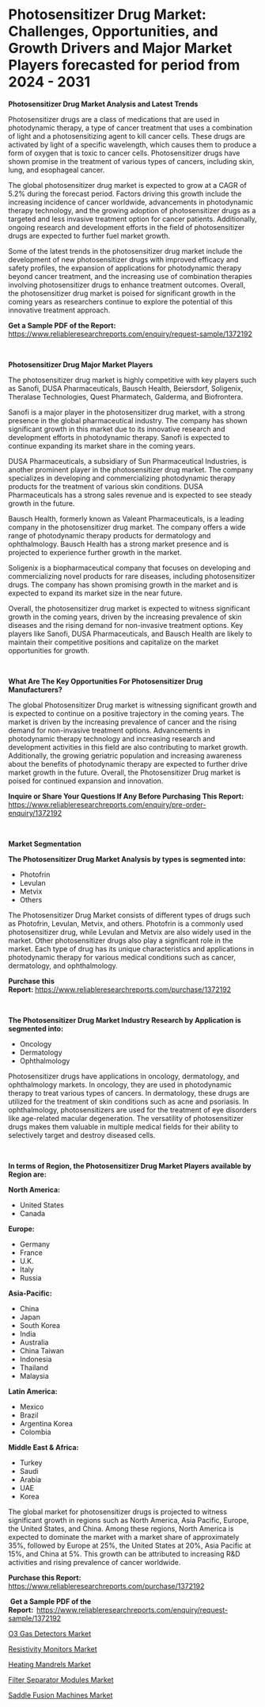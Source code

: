 <p><h1>Photosensitizer Drug Market: Challenges, Opportunities, and Growth Drivers and Major Market Players forecasted for period from 2024 - 2031</h1></p><p><strong>Photosensitizer Drug Market Analysis and Latest Trends</strong></p>
<p><p>Photosensitizer drugs are a class of medications that are used in photodynamic therapy, a type of cancer treatment that uses a combination of light and a photosensitizing agent to kill cancer cells. These drugs are activated by light of a specific wavelength, which causes them to produce a form of oxygen that is toxic to cancer cells. Photosensitizer drugs have shown promise in the treatment of various types of cancers, including skin, lung, and esophageal cancer.</p><p>The global photosensitizer drug market is expected to grow at a CAGR of 5.2% during the forecast period. Factors driving this growth include the increasing incidence of cancer worldwide, advancements in photodynamic therapy technology, and the growing adoption of photosensitizer drugs as a targeted and less invasive treatment option for cancer patients. Additionally, ongoing research and development efforts in the field of photosensitizer drugs are expected to further fuel market growth.</p><p>Some of the latest trends in the photosensitizer drug market include the development of new photosensitizer drugs with improved efficacy and safety profiles, the expansion of applications for photodynamic therapy beyond cancer treatment, and the increasing use of combination therapies involving photosensitizer drugs to enhance treatment outcomes. Overall, the photosensitizer drug market is poised for significant growth in the coming years as researchers continue to explore the potential of this innovative treatment approach.</p></p>
<p><strong>Get a Sample PDF of the Report:&nbsp;</strong> <a href="https://www.reliableresearchreports.com/enquiry/request-sample/1372192">https://www.reliableresearchreports.com/enquiry/request-sample/1372192</a></p>
<p>&nbsp;</p>
<p><strong>Photosensitizer Drug Major Market Players</strong></p>
<p><p>The photosensitizer drug market is highly competitive with key players such as Sanofi, DUSA Pharmaceuticals, Bausch Health, Beiersdorf, Soligenix, Theralase Technologies, Quest Pharmatech, Galderma, and Biofrontera. </p><p>Sanofi is a major player in the photosensitizer drug market, with a strong presence in the global pharmaceutical industry. The company has shown significant growth in this market due to its innovative research and development efforts in photodynamic therapy. Sanofi is expected to continue expanding its market share in the coming years.</p><p>DUSA Pharmaceuticals, a subsidiary of Sun Pharmaceutical Industries, is another prominent player in the photosensitizer drug market. The company specializes in developing and commercializing photodynamic therapy products for the treatment of various skin conditions. DUSA Pharmaceuticals has a strong sales revenue and is expected to see steady growth in the future.</p><p>Bausch Health, formerly known as Valeant Pharmaceuticals, is a leading company in the photosensitizer drug market. The company offers a wide range of photodynamic therapy products for dermatology and ophthalmology. Bausch Health has a strong market presence and is projected to experience further growth in the market.</p><p>Soligenix is a biopharmaceutical company that focuses on developing and commercializing novel products for rare diseases, including photosensitizer drugs. The company has shown promising growth in the market and is expected to expand its market size in the near future.</p><p>Overall, the photosensitizer drug market is expected to witness significant growth in the coming years, driven by the increasing prevalence of skin diseases and the rising demand for non-invasive treatment options. Key players like Sanofi, DUSA Pharmaceuticals, and Bausch Health are likely to maintain their competitive positions and capitalize on the market opportunities for growth.</p></p>
<p>&nbsp;</p>
<p><strong>What Are The Key Opportunities For Photosensitizer Drug Manufacturers?</strong></p>
<p><p>The global Photosensitizer Drug market is witnessing significant growth and is expected to continue on a positive trajectory in the coming years. The market is driven by the increasing prevalence of cancer and the rising demand for non-invasive treatment options. Advancements in photodynamic therapy technology and increasing research and development activities in this field are also contributing to market growth. Additionally, the growing geriatric population and increasing awareness about the benefits of photodynamic therapy are expected to further drive market growth in the future. Overall, the Photosensitizer Drug market is poised for continued expansion and innovation.</p></p>
<p><strong>Inquire or Share Your Questions If Any Before Purchasing This Report:</strong> <a href="https://www.reliableresearchreports.com/enquiry/pre-order-enquiry/1372192">https://www.reliableresearchreports.com/enquiry/pre-order-enquiry/1372192</a></p>
<p>&nbsp;</p>
<p><strong>Market Segmentation</strong></p>
<p><strong>The Photosensitizer Drug Market Analysis by types is segmented into:</strong></p>
<p><ul><li>Photofrin</li><li>Levulan</li><li>Metvix</li><li>Others</li></ul></p>
<p><p>The Photosensitizer Drug Market consists of different types of drugs such as Photofrin, Levulan, Metvix, and others. Photofrin is a commonly used photosensitizer drug, while Levulan and Metvix are also widely used in the market. Other photosensitizer drugs also play a significant role in the market. Each type of drug has its unique characteristics and applications in photodynamic therapy for various medical conditions such as cancer, dermatology, and ophthalmology.</p></p>
<p><strong>Purchase this Report:&nbsp;</strong><a href="https://www.reliableresearchreports.com/purchase/1372192">https://www.reliableresearchreports.com/purchase/1372192</a></p>
<p>&nbsp;</p>
<p><strong>The Photosensitizer Drug Market Industry Research by Application is segmented into:</strong></p>
<p><ul><li>Oncology</li><li>Dermatology</li><li>Ophthalmology</li></ul></p>
<p><p>Photosensitizer drugs have applications in oncology, dermatology, and ophthalmology markets. In oncology, they are used in photodynamic therapy to treat various types of cancers. In dermatology, these drugs are utilized for the treatment of skin conditions such as acne and psoriasis. In ophthalmology, photosensitizers are used for the treatment of eye disorders like age-related macular degeneration. The versatility of photosensitizer drugs makes them valuable in multiple medical fields for their ability to selectively target and destroy diseased cells.</p></p>
<p>&nbsp;</p>
<p><strong>In terms of Region, the Photosensitizer Drug Market Players available by Region are:</strong></p>
<p>
    <p> <strong> North America: </strong>
        <ul>
            <li>United States</li>
            <li>Canada</li>
        </ul>
        </p> 
    <p> <strong> Europe: </strong>
        <ul>
            <li>Germany</li>
            <li>France</li>
            <li>U.K.</li>
            <li>Italy</li>
            <li>Russia</li>
        </ul>
        </p> 
    <p> <strong> Asia-Pacific: </strong>
        <ul>
            <li>China</li>
            <li>Japan</li>
            <li>South Korea</li>
            <li>India</li>
            <li>Australia</li>
            <li>China Taiwan</li>
            <li>Indonesia</li>
            <li>Thailand</li>
            <li>Malaysia</li>
        </ul>
        </p> 
    <p> <strong> Latin America: </strong>
        <ul>
            <li>Mexico</li>
            <li>Brazil</li>
            <li>Argentina Korea</li>
            <li>Colombia</li>
        </ul>
        </p> 
    <p> <strong> Middle East & Africa: </strong>
        <ul>
            <li>Turkey</li>
            <li>Saudi</li>
            <li>Arabia</li>
            <li>UAE</li>
            <li>Korea</li>
        </ul>
    </p>
    </p>
<p><p>The global market for photosensitizer drugs is projected to witness significant growth in regions such as North America, Asia Pacific, Europe, the United States, and China. Among these regions, North America is expected to dominate the market with a market share of approximately 35%, followed by Europe at 25%, the United States at 20%, Asia Pacific at 15%, and China at 5%. This growth can be attributed to increasing R&D activities and rising prevalence of cancer worldwide.</p></p>
<p><strong>Purchase this Report: </strong><a href="https://www.reliableresearchreports.com/purchase/1372192">https://www.reliableresearchreports.com/purchase/1372192</a></p>
<p>&nbsp;<strong>Get a Sample PDF of the Report:&nbsp;&nbsp;</strong><a href="https://www.reliableresearchreports.com/enquiry/request-sample/1372192">https://www.reliableresearchreports.com/enquiry/request-sample/1372192</a></p>
<p><strong></strong></p>
<p><p><a href="https://medium.com/@marionlang1939/o3-gas-detectors-market-size-market-outlook-and-market-forecast-2024-to-2031-1290e86419ac">O3 Gas Detectors Market</a></p><p><a href="https://medium.com/@marionlang1939/analyzing-resistivity-monitors-market-global-industry-perspective-and-forecast-2024-to-2031-13abeb6ad957">Resistivity Monitors Market</a></p><p><a href="https://medium.com/@marionlang1939/heating-mandrels-market-research-report-its-history-and-forecast-2024-to-2031-93b9c2f4b02e">Heating Mandrels Market</a></p><p><a href="https://medium.com/@marionlang1939/filter-separator-modules-market-analysis-its-cagr-market-segmentation-and-global-industry-4b7af32b8a57">Filter Separator Modules Market</a></p><p><a href="https://medium.com/@marionlang1939/saddle-fusion-machines-market-size-and-market-trends-complete-industry-overview-2024-to-2031-d5448b409177">Saddle Fusion Machines Market</a></p></p>